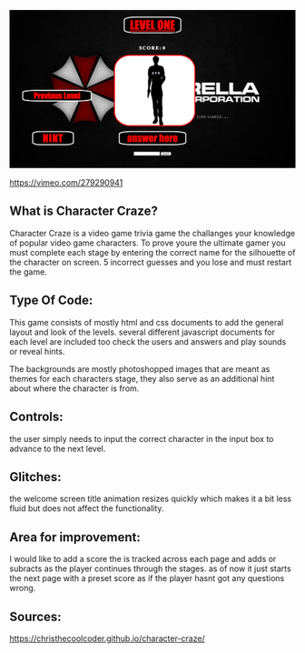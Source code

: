 ![Screenshot here](https://github.com/christhecoolcoder/character-craze/blob/master/screenshot.png)

https://vimeo.com/279290941

## What is Character Craze?
Character Craze is a video game trivia game the challanges your knowledge of popular video game characters. To prove youre the ultimate gamer you must complete each stage by entering the correct name for the silhouette of the character on screen. 5 incorrect guesses and you lose and must restart the game.

## Type Of Code:
This game consists of mostly html and css documents to add the general layout and look of the levels. several different javascript documents for each level are included too check the users and answers and play sounds or reveal hints.

The backgrounds are mostly photoshopped images that are meant as themes for each characters stage, they also serve as an additional hint about where the character is from.

## Controls:
the user simply needs to input the correct character in the input box to advance to the next level.
                                

## Glitches: 
the welcome screen title animation resizes quickly which makes it a bit less fluid but does not affect the functionality.
         
## Area for improvement:
I would like to add a score the is tracked across each page and adds or subracts as the player continues through the stages. as of now it just starts the next page with a preset score as if the player hasnt got any questions wrong.

## Sources: 
https://christhecoolcoder.github.io/character-craze/
